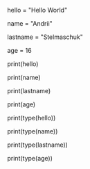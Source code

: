 hello = "Hello World"

name = "Andrii"

lastname = "Stelmaschuk"

age = 16

print(hello)

print(name)

print(lastname)

print(age)

print(type(hello))

print(type(name))

print(type(lastname))

print(type(age))